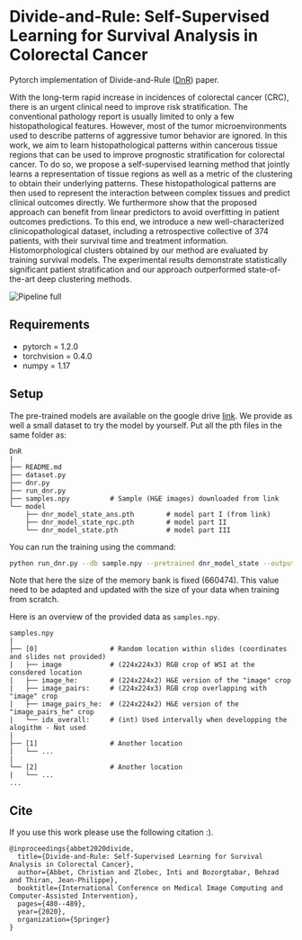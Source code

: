 # Divide-and-Rule: Self-Supervised Learning for Survival Analysis in Colorectal Cancer

Pytorch implementation of Divide-and-Rule ([DnR](https://arxiv.org/abs/2007.03292)) paper.

With the long-term rapid increase in incidences of colorectal cancer (CRC), there is an urgent clinical need to improve 
risk stratification. The conventional pathology report is usually limited to only a few histopathological features. 
However, most of the tumor microenvironments used to describe patterns of aggressive tumor behavior are ignored. In
this work, we aim to learn histopathological patterns within cancerous tissue regions that can be used to improve
prognostic stratification for colorectal cancer. To do so, we propose a self-supervised learning method that jointly 
learns a representation of tissue regions as well as a metric of the clustering to obtain their underlying patterns.
These histopathological patterns are then used to represent the interaction between complex tissues and predict 
clinical outcomes directly. We furthermore show that the proposed approach can benefit from linear predictors to 
avoid overfitting in patient outcomes predictions. To this end, we introduce a new well-characterized 
clinicopathological dataset, including a retrospective collective of 374 patients, with their survival time and 
treatment information. Histomorphological clusters obtained by our method are evaluated by training survival models. 
The experimental results demonstrate statistically significant patient stratification and our approach outperformed 
state-of-the-art deep clustering methods.

![Pipeline full](figs/sketch_pipeline_full.png)

## Requirements
* pytorch = 1.2.0
* torchvision = 0.4.0
* numpy = 1.17

## Setup

The pre-trained models are available on the google drive 
[link](https://drive.google.com/drive/folders/1Veb-3STH74GKCr-AyhKQRnEHa743P6Ff?usp=sharing). 
We provide as well a small dataset to try the model by yourself. Put all the pth files in the same folder as:
```
DnR
|
├── README.md
├── dataset.py   
├── dnr.py                              
├── run_dnr.py                
├── samples.npy          # Sample (H&E images) downloaded from link    
└── model                
    ├── dnr_model_state_ans.pth        # model part I (from link)
    ├── dnr_model_state_npc.pth        # model part II
    └── dnr_model_state.pth            # model part III
```

You can run the training using the command:

```bash
python run_dnr.py --db sample.npy --pretrained dnr_model_state --output .
```

Note that here the size of the memory bank is fixed (660474). This value need to be adapted and updated with the 
size of your data when training from scratch.

Here is an overview of the provided data as `samples.npy`.
```
samples.npy
|
├── [0]                  # Random location within slides (coordinates and slides not provided)
|   ├── image            # (224x224x3) RGB crop of WSI at the consdered location
|   ├── image_he:        # (224x224x2) H&E version of the "image" crop    
|   ├── image_pairs:     # (224x224x3) RGB crop overlapping with "image" crop
|   ├── image_pairs_he:  # (224x224x2) H&E version of the "image_pairs_he" crop 
|   └── idx_overall:     # (int) Used intervally when developping the alogithm - Not used
|
├── [1]                  # Another location
|   └── ...
|
└── [2]                  # Another location
|   └── ...
...

```

## Cite 
If you use this work please use the following citation :).
```text
@inproceedings{abbet2020divide,
  title={Divide-and-Rule: Self-Supervised Learning for Survival Analysis in Colorectal Cancer},
  author={Abbet, Christian and Zlobec, Inti and Bozorgtabar, Behzad and Thiran, Jean-Philippe},
  booktitle={International Conference on Medical Image Computing and Computer-Assisted Intervention},
  pages={480--489},
  year={2020},
  organization={Springer}
}
```